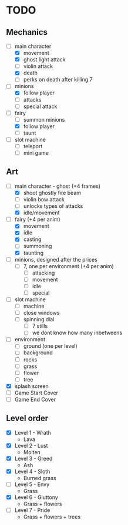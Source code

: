 # TODO

## Mechanics

- [ ] main character
  - [x] movement
  - [x] ghost light attack
  - [ ] violin attack
  - [x] death
  - [ ] perks on death after killing 7
- [ ] minions
  - [x] follow player
  - [ ] attacks
  - [ ] special attack
- [ ] fairy
  - [ ] summon minions
  - [x] follow player
  - [ ] taunt
- [ ] slot machine
  - [ ] teleport
  - [ ] mini game

## Art

- [ ] main character - ghost (+4 frames)
  - [x] shoot ghostly fire beam
  - [ ] violin bow attack
  - [ ] unlocks types of attacks
  - [x] idle/movement
- [ ] fairy (+4 per anim)
  - [x] movement
  - [x] idle
  - [x] casting
  - [ ] summoning
  - [x] taunting
- [ ] minions, designed after the prices
  - [ ] 7, one per environment (+4 per anim)
    - [ ] attacking
    - [ ] movement
    - [ ] idle
    - [ ] special
- [ ] slot machine
  - [ ] machine
  - [ ] close windows
  - [ ] spinning dial
    - [ ] 7 stills
    - [ ] we dont know how many inbetweens
- [ ] environment
  - [ ] ground (one per level)
  - [ ] background
  - [ ] rocks
  - [ ] grass
  - [ ] flower
  - [ ] tree
- [x] splash screen
- [ ] Game Start Cover
- [ ] Game End Cover

## Level order

- [X] Level 1 - Wrath
  - Lava
- [X] Level 2 - Lust
  - Molten
- [X] Level 3 - Greed
  - Ash
- [X] Level 4 - Sloth
  - Burned grass
- [ ] Level 5 - Envy
  - Grass
- [X] Level 6 - Gluttony
  - Grass + flowers
- [ ] Level 7 - Pride
  - Grass + flowers + trees

